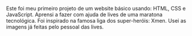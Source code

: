 Este foi meu primeiro projeto de um website básico usando: HTML, CSS e JavaScript.
Aprensi a fazer com ajuda de lives de uma maratona tecnológica.
Foi inspirado na famosa liga dos super-heróis: Xmen.
Usei as imagens já feitas pelo pessoal das lives.
